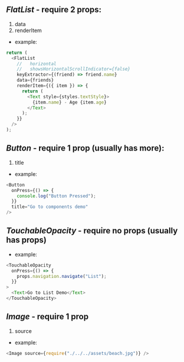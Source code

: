 ## **_FlatList_** - require 2 props:

1. data
2. renderItem

- example:

```javascript
return (
  <FlatList
    //   horizontal
    //   showsHorizontalScrollIndicator={false}
    keyExtractor={(friend) => friend.name}
    data={friends}
    renderItem={({ item }) => {
      return (
        <Text style={styles.textStyle}>
          {item.name} - Age {item.age}
        </Text>
      );
    }}
  />
);
```

## **_Button_** - require 1 prop (usually has more):

1. title

- example:

```javascript
<Button
  onPress={() => {
    console.log("Button Pressed");
  }}
  title="Go to components demo"
/>
```

## **_TouchableOpacity_** - require no props (usually has props)

- example:

```javascript
<TouchableOpacity
  onPress={() => {
    props.navigation.navigate("List");
  }}
>
  <Text>Go to List Demo</Text>
</TouchableOpacity>
```

## **_Image_** - require 1 prop

1. source

- example:

```javascript
<Image source={require("./../../assets/beach.jpg")} />
```
